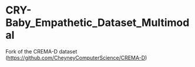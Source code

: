 # CRY-Baby_Empathetic_Dataset_Multimodal
 Fork of the CREMA-D dataset (https://github.com/CheyneyComputerScience/CREMA-D) 
